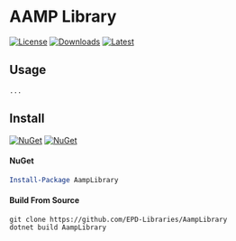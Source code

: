 # AAMP Library

[![License](https://img.shields.io/badge/License-MIT-blue.svg?logo=github&logoColor=5751ff&labelColor=2A2C33&color=5751ff&style=for-the-badge)](https://github.com/EPD-Libraries/AampLibrary/blob/master/License.md) [![Downloads](https://img.shields.io/github/downloads/EPD-Libraries/AampLibrary/total?label=downloads&logo=github&logoColor=37c75e&labelColor=2A2C33&color=37c75e&style=for-the-badge)](https://github.com/EPD-Libraries/AampLibrary/releases) [![Latest](https://img.shields.io/github/v/tag/EPD-Libraries/AampLibrary?label=Release&logo=github&logoColor=324fff&color=324fff&labelColor=2A2C33&style=for-the-badge)](https://github.com/EPD-Libraries/AampLibrary/releases/latest)

## Usage

```
...
```

## Install

[![NuGet](https://img.shields.io/nuget/v/AampLibrary.svg?label=NuGet&logo=NuGet&labelColor=2A2C33&color=004880&style=for-the-badge)](https://www.nuget.org/packages/AampLibrary) [![NuGet](https://img.shields.io/nuget/dt/AampLibrary.svg?label=NuGet&logo=NuGet&labelColor=2A2C33&color=37c75e&style=for-the-badge)](https://www.nuget.org/packages/AampLibrary)

#### NuGet
```powershell
Install-Package AampLibrary
```

#### Build From Source
```batch
git clone https://github.com/EPD-Libraries/AampLibrary
dotnet build AampLibrary
```